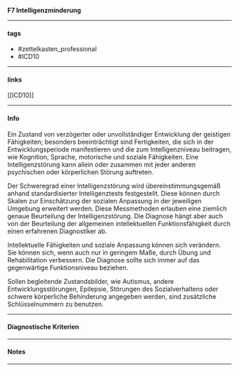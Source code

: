 __F7 Intelligenzminderung__

___________________________________________
#### tags

- #zettelkasten_professional
- #ICD10 
___________________________________________
#### links

[[ICD10]]

___________________________________________
#### Info
Ein Zustand von verzögerter oder unvollständiger Entwicklung der geistigen Fähigkeiten; besonders beeinträchtigt sind Fertigkeiten, die sich in der Entwicklungsperiode manifestieren und die zum Intelligenzniveau beitragen, wie Kognition, Sprache, motorische und soziale Fähigkeiten. Eine Intelligenzstörung kann allein oder zusammen mit jeder anderen psychischen oder körperlichen Störung auftreten.

Der Schweregrad einer Intelligenzstörung wird übereinstimmungsgemäß anhand standardisierter Intelligenztests festgestellt. Diese können durch Skalen zur Einschätzung der sozialen Anpassung in der jeweiligen Umgebung erweitert werden. Diese Messmethoden erlauben eine ziemlich genaue Beurteilung der Intelligenzstörung. Die Diagnose hängt aber auch von der Beurteilung der allgemeinen intellektuellen Funktionsfähigkeit durch einen erfahrenen Diagnostiker ab.

Intellektuelle Fähigkeiten und soziale Anpassung können sich verändern. Sie können sich, wenn auch nur in geringem Maße, durch Übung und Rehabilitation verbessern. Die Diagnose sollte sich immer auf das gegenwärtige Funktionsniveau beziehen.

  
Sollen begleitende Zustandsbilder, wie Autismus, andere Entwicklungsstörungen, Epilepsie, Störungen des Sozialverhaltens oder schwere körperliche Behinderung angegeben werden, sind zusätzliche Schlüsselnummern zu benutzen.
___________________________________________
#### Diagnostische Kriterien

___________________________________________
#### Notes

___________________________________________

